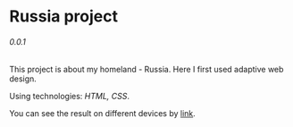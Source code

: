 # Russia project
###### 0.0.1

This project is about my homeland - Russia. Here I first used adaptive web design.

Using technologies: *HTML, CSS*.

You can see the result on different devices by [link](https://sysoevandrey.github.io/Russia-project/).
